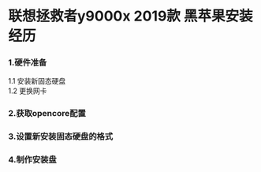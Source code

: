 # 联想拯救者y9000x 2019款 黑苹果安装经历

### 1.硬件准备
1.1 安装新固态硬盘 <br>
1.2 更换网卡

### 2.获取opencore配置

### 3.设置新安装固态硬盘的格式

### 4.制作安装盘
